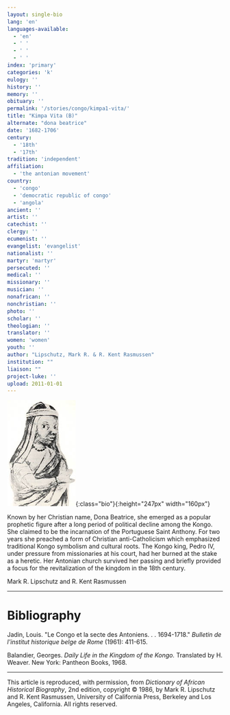 ```yaml
---
layout: single-bio
lang: 'en'
languages-available:
  - 'en'
  - ' '
  - ' '
  - ' '
index: 'primary'
categories: 'k'
eulogy: ''
history: ''
memory: ''
obituary: ''
permalink: '/stories/congo/kimpa1-vita/'
title: "Kimpa Vita (B)"
alternate: "dona beatrice"
date: '1682-1706'
century:
  - '18th'
  - '17th'
tradition: 'independent'
affiliation:
  - 'the antonian movement'
country:
  - 'congo'
  - 'democratic republic of congo'
  - 'angola'
ancient: ''
artist: ''
catechist: ''
clergy: ''
ecumenist: ''
evangelist: 'evangelist'
nationalist: ''
martyr: 'martyr'
persecuted: ''
medical: ''
missionary: ''
musician: ''
nonafrican: ''
nonchristian: ''
photo: ''
scholar: ''
theologian: ''
translator: ''
women: 'women'
youth: ''
author: "Lipschutz, Mark R. & R. Kent Rasmussen"
institution: ""
liaison: ""
project-luke: ''
upload: 2011-01-01
---
```


![Kimpa Vita](/images/bio-pics/congo/kimpa1-vita/kimpa_vita.jpg){:class="bio"}{:height="247px" width="160px"}

Known by her Christian name, Dona Beatrice, she  emerged as a popular prophetic figure after a long period of political decline among the Kongo.  She claimed to be the incarnation of the Portuguese Saint Anthony.  For two years she preached a form of Christian anti-Catholicism which emphasized traditional Kongo symbolism and cultural roots.  The Kongo king, Pedro IV, under pressure from missionaries at his court, had her burned at the stake as a heretic.  Her Antonian church survived her passing and briefly provided a focus for the revitalization of the kingdom in the 18th century.

Mark R. Lipschutz and R. Kent Rasmussen

---

# Bibliography

Jadin, Louis.  "Le Congo et la secte des Antoniens. . . 1694-1718."  *Bulletin de l'institut historique belge de Rome* (1961):  411-615.

Balandier, Georges.  *Daily  Life in the Kingdom of the Kongo.*  Translated by H. Weaver.  New York: Pantheon Books, 1968.

---

This article is reproduced, with permission, from *Dictionary of African Historical Biography*, 2nd edition, copyright &copy; 1986, by Mark R. Lipschutz and R. Kent Rasmussen,  University of California Press, Berkeley and Los Angeles, California.  All rights reserved.
